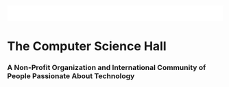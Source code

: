 ![The Computer Science Hall](tcsh.svg)


# The Computer Science Hall 
### A Non-Profit Organization and International Community of People Passionate About Technology
